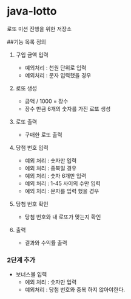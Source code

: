 # java-lotto
로또 미션 진행을 위한 저장소

##기능 목록 정의
1. 구입 금액 입력
    - 예외처리 : 천원 단위로 입력
    - 예외처리 : 문자 입력했을 경우

2. 로또 생성
    - 금액 / 1000 = 장수
    - 장수 만큼 6개의 숫자를 가진 로또 생성
    
3. 로또 출력
    - 구매한 로또 출력
    
4. 당첨 번호 입력
    - 예외 처리 : 숫자만 입력
    - 예외 처리 : 중복일 경우
    - 예외 처리 : 숫자 6개만 입력
    - 예외 처리 : 1-45 사이의 수만 입력
    - 예외 처리 : 문자를 입력 했을 경우

5. 당첨 번호 확인
    - 당첨 번호와 내 로또가 맞는지 확인
    
6. 출력
   - 결과와 수익률 출력
 
### 2단계 추가
- 보너스볼 입력
    - 예외 처리 : 숫자만 입력
    - 예외처리 : 당첨 번호와 중복 하지 않아야한다.
